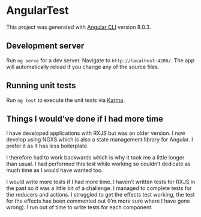 # AngularTest

This project was generated with [Angular CLI](https://github.com/angular/angular-cli) version 8.0.3.

## Development server

Run `ng serve` for a dev server. Navigate to `http://localhost:4200/`. The app will automatically reload if you change any of the source files.

## Running unit tests

Run `ng test` to execute the unit tests via [Karma](https://karma-runner.github.io).

## Things I would’ve done if I had more time

I have developed applications with RXJS but was an older version. I now develop using NGXS which is also a state management library for Angular. I prefer it as It has less boilerplate. 

I therefore had to work backwards which is why it took me a little longer than usual. I had performed this test while working so couldn’t dedicate as much time as I would have wanted too. 

I would write more tests if I had more time. I haven’t written tests for RXJS in the past so it was a little bit of a challenge. I managed to complete tests for the reducers and actions. I struggled to get the effects test working, the test for the effects has been commented out (I’m more sure where I have gone wrong). I run out of time to write tests for each component. 

